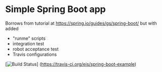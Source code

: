 Simple Spring Boot app
======================

Borrows from tutorial at https://spring.io/guides/gs/spring-boot/ but with added
  - "runme" scripts
  - integration test
  - robot acceptance test
  - Travis configurations

[![Build Status](https://api.travis-ci.org/eis/spring-boot-example.svg?branch=master)]
(https://travis-ci.org/eis/spring-boot-example)